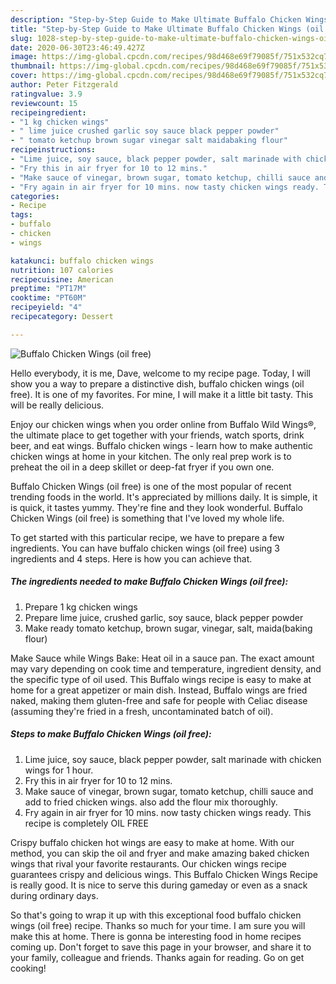 ```yaml
---
description: "Step-by-Step Guide to Make Ultimate Buffalo Chicken Wings (oil free)"
title: "Step-by-Step Guide to Make Ultimate Buffalo Chicken Wings (oil free)"
slug: 1028-step-by-step-guide-to-make-ultimate-buffalo-chicken-wings-oil-free
date: 2020-06-30T23:46:49.427Z
image: https://img-global.cpcdn.com/recipes/98d468e69f79085f/751x532cq70/buffalo-chicken-wings-oil-free-recipe-main-photo.jpg
thumbnail: https://img-global.cpcdn.com/recipes/98d468e69f79085f/751x532cq70/buffalo-chicken-wings-oil-free-recipe-main-photo.jpg
cover: https://img-global.cpcdn.com/recipes/98d468e69f79085f/751x532cq70/buffalo-chicken-wings-oil-free-recipe-main-photo.jpg
author: Peter Fitzgerald
ratingvalue: 3.9
reviewcount: 15
recipeingredient:
- "1 kg chicken wings"
- " lime juice crushed garlic soy sauce black pepper powder"
- " tomato ketchup brown sugar vinegar salt maidabaking flour"
recipeinstructions:
- "Lime juice, soy sauce, black pepper powder, salt marinade with chicken wings for 1 hour."
- "Fry this in air fryer for 10 to 12 mins."
- "Make sauce of vinegar, brown sugar, tomato ketchup, chilli sauce and add to fried chicken wings. also add the flour mix thoroughly."
- "Fry again in air fryer for 10 mins. now tasty chicken wings ready. This recipe is completely OIL FREE"
categories:
- Recipe
tags:
- buffalo
- chicken
- wings

katakunci: buffalo chicken wings 
nutrition: 107 calories
recipecuisine: American
preptime: "PT17M"
cooktime: "PT60M"
recipeyield: "4"
recipecategory: Dessert

---
```



![Buffalo Chicken Wings (oil free)](https://img-global.cpcdn.com/recipes/98d468e69f79085f/751x532cq70/buffalo-chicken-wings-oil-free-recipe-main-photo.jpg)

Hello everybody, it is me, Dave, welcome to my recipe page. Today, I will show you a way to prepare a distinctive dish, buffalo chicken wings (oil free). It is one of my favorites. For mine, I will make it a little bit tasty. This will be really delicious.

Enjoy our chicken wings when you order online from Buffalo Wild Wings®, the ultimate place to get together with your friends, watch sports, drink beer, and eat wings. Buffalo chicken wings - learn how to make authentic chicken wings at home in your kitchen. The only real prep work is to preheat the oil in a deep skillet or deep-fat fryer if you own one.

Buffalo Chicken Wings (oil free) is one of the most popular of recent trending foods in the world. It's appreciated by millions daily. It is simple, it is quick, it tastes yummy. They're fine and they look wonderful. Buffalo Chicken Wings (oil free) is something that I've loved my whole life.


To get started with this particular recipe, we have to prepare a few ingredients. You can have buffalo chicken wings (oil free) using 3 ingredients and 4 steps. Here is how you can achieve that.

<!--inarticleads1-->

##### The ingredients needed to make Buffalo Chicken Wings (oil free):

1. Prepare 1 kg chicken wings
1. Prepare  lime juice, crushed garlic, soy sauce, black pepper powder
1. Make ready  tomato ketchup, brown sugar, vinegar, salt, maida(baking flour)


Make Sauce while Wings Bake: Heat oil in a sauce pan. The exact amount may vary depending on cook time and temperature, ingredient density, and the specific type of oil used. This Buffalo wings recipe is easy to make at home for a great appetizer or main dish. Instead, Buffalo wings are fried naked, making them gluten-free and safe for people with Celiac disease (assuming they&#39;re fried in a fresh, uncontaminated batch of oil). 

<!--inarticleads2-->

##### Steps to make Buffalo Chicken Wings (oil free):

1. Lime juice, soy sauce, black pepper powder, salt marinade with chicken wings for 1 hour.
1. Fry this in air fryer for 10 to 12 mins.
1. Make sauce of vinegar, brown sugar, tomato ketchup, chilli sauce and add to fried chicken wings. also add the flour mix thoroughly.
1. Fry again in air fryer for 10 mins. now tasty chicken wings ready. This recipe is completely OIL FREE


Crispy buffalo chicken hot wings are easy to make at home. With our method, you can skip the oil and fryer and make amazing baked chicken wings that rival your favorite restaurants. Our chicken wings recipe guarantees crispy and delicious wings. This Buffalo Chicken Wings Recipe is really good. It is nice to serve this during gameday or even as a snack during ordinary days. 

So that's going to wrap it up with this exceptional food buffalo chicken wings (oil free) recipe. Thanks so much for your time. I am sure you will make this at home. There is gonna be interesting food in home recipes coming up. Don't forget to save this page in your browser, and share it to your family, colleague and friends. Thanks again for reading. Go on get cooking!
